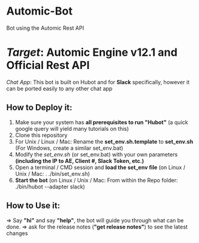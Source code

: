 # Automic-Bot
Bot using the Automic Rest API

# *Target*: **Automic Engine v12.1 and Official Rest API**

*Chat App*: This bot is built on Hubot and for **Slack** specifically, however it can be ported easily to any other chat app

## **How to Deploy it:**
  1. Make sure your system has **all prerequisites to run "Hubot"** (a quick google query will yield many tutorials on this)
  2. Clone this repository
  3. For Unix / Linux / Mac: Rename the **set_env.sh.template** to **set_env.sh** (For Windows, create a similar set_env.bat)
  4. Modify the *set_env.sh* (or set_env.bat) with your own parameters **(including the IP to AE, Client #, Slack Token, etc.)**
  5. Open a terminal / CMD session and **load the set_env file** (on Linux / Unix / Mac:  . ./bin/set_env.sh)
  6. **Start the bot** (on Linux / Unix / Mac: From within the Repo folder: ./bin/hubot --adapter slack)
  
## **How to Use it:**
  => Say **"hi"** and say **"help"**, the bot will guide you through what can be done.
  => ask for the release notes (**"get release notes"**) to see the latest changes
  
  
